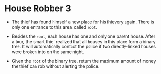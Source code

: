 # House Robber 3

- The thief has found himself a new place for his thievery again. There is only one entrance to this area, called `root`.

- Besides the `root`, each house has one and only one parent house. After a tour, the smart thief realized that all houses in this place form a binary tree. It will automatically contact the police if two directly-linked houses were broken into on the same night.

- Given the `root` of the binary tree, return the maximum amount of money the thief can rob without alerting the police.

